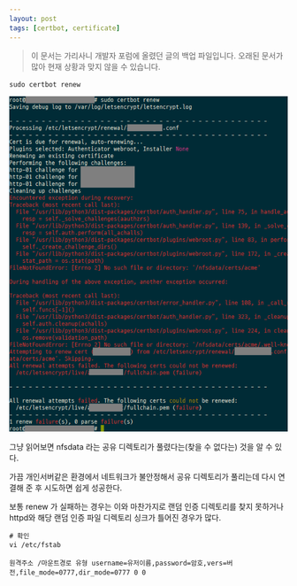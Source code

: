 ```yaml
---
layout: post
tags: [certbot, certificate]
---
```


> 이 문서는 가리사니 개발자 포럼에 올렸던 글의 백업 파일입니다.
오래된 문서가 많아 현재 상황과 맞지 않을 수 있습니다.

```
sudo certbot renew
```


![설명](/file/forum/538869c2-192b-4961-a85a-76505dbb5fab.png)


그냥 읽어보면 nfsdata 라는 공유 디렉토리가 풀렸다는(찾을 수 없다는) 것을 알 수 있다.


가끔 개인서버같은 환경에서 네트워크가 불안정해서 공유 디렉토리가 풀리는데 다시 연결해 준 후 시도하면 쉽게 성공한다.

보통 renew 가 실패하는 경우는 이와 마찬가지로 랜덤 인증 디렉토리를 찾지 못하거나 httpd와 해당 랜덤 인증 파일 디렉토리 싱크가 틀어진 경우가 많다.


```
# 확인
vi /etc/fstab

원격주소 /마운트경로 유형 username=유저이름,password=암호,vers=버전,file_mode=0777,dir_mode=0777 0 0
```